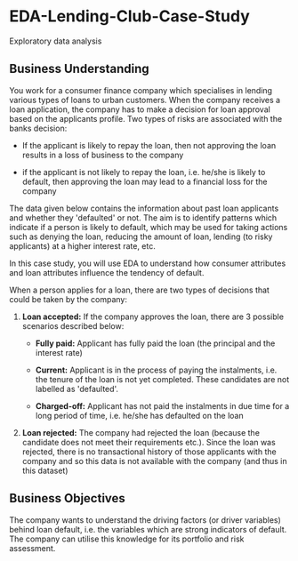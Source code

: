 # EDA-Lending-Club-Case-Study
Exploratory data analysis

## Business Understanding
You work for a consumer finance company which specialises in lending various types of loans to urban customers. When the company receives a loan application, the company has to make a decision for loan approval based on the applicants profile. Two types of risks are associated with the banks decision:

- If the applicant is likely to repay the loan, then not approving the loan results in a loss of business to the company

- if the applicant is not likely to repay the loan, i.e. he/she is likely to default, then approving the loan may lead to a financial loss for the company

The data given below contains the information about past loan applicants and whether they 'defaulted' or not. The aim is to identify patterns which indicate if a person is likely to default, which may be used for taking actions such as denying the loan, reducing the amount of loan, lending (to risky applicants) at a higher interest rate, etc.

In this case study, you will use EDA to understand how consumer attributes and loan attributes influence the tendency of default.


When a person applies for a loan, there are two types of decisions that could be taken by the company:

1. **Loan accepted:** If the company approves the loan, there are 3 possible scenarios described below:

    - **Fully paid:** Applicant has fully paid the loan (the principal and the interest rate)
 
    - **Current:** Applicant is in the process of paying the instalments, i.e. the tenure of the loan is not yet completed. These candidates are not labelled as 'defaulted'.
    - **Charged-off:** Applicant has not paid the instalments in due time for a long period of time, i.e. he/she has defaulted on the loan 

2. **Loan rejected:** The company had rejected the loan (because the candidate does not meet their requirements etc.). Since the loan was rejected, there is no transactional history of those applicants with the company and so this data is not available with the company (and thus in this dataset)

## Business Objectives

The company wants to understand the driving factors (or driver variables) behind loan default, i.e. the variables which are strong indicators of default.  The company can utilise this knowledge for its portfolio and risk assessment. 

